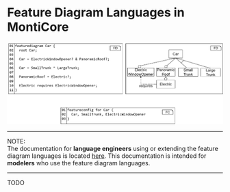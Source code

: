 # Feature Diagram Languages in MontiCore
![car syntax example](doc/CarSyntaxExample.png)
***
NOTE: <br>
The documentation for **language engineers** using or extending the feature diagram languages is 
located [here](fd-lang/src/main/grammars/FeatureDiagram.md). This documentation is intended for 
**modelers** who use the feature diagram languages.
***


TODO